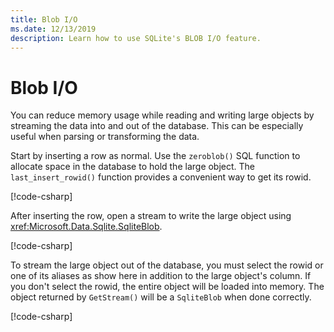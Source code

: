 ```yaml
---
title: Blob I/O
ms.date: 12/13/2019
description: Learn how to use SQLite's BLOB I/O feature.
---
```

# Blob I/O

You can reduce memory usage while reading and writing large objects by streaming the data into and out of the database. This can be especially useful when parsing or transforming the data.

Start by inserting a row as normal. Use the `zeroblob()` SQL function to allocate space in the database to hold the large object. The `last_insert_rowid()` function provides a convenient way to get its rowid.

[!code-csharp[](../../../../samples/snippets/standard/data/sqlite/StreamingSample/Program.cs?name=snippet_Insert)]

After inserting the row, open a stream to write the large object using <xref:Microsoft.Data.Sqlite.SqliteBlob>.

[!code-csharp[](../../../../samples/snippets/standard/data/sqlite/StreamingSample/Program.cs?name=snippet_Write)]

To stream the large object out of the database, you must select the rowid or one of its aliases as show here in addition to the large object's column. If you don't select the rowid, the entire object will be loaded into memory. The object returned by `GetStream()` will be a `SqliteBlob` when done correctly.

[!code-csharp[](../../../../samples/snippets/standard/data/sqlite/StreamingSample/Program.cs?name=snippet_Read)]
